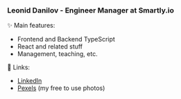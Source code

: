### Leonid Danilov - Engineer Manager at Smartly.io

✨ Main features:
- Frontend and Backend TypeScript
- React and related stuff
- Management, teaching, etc.

🔗 Links:
- [LinkedIn](https://www.linkedin.com/in/infonautica/)
- [Pexels](https://www.pexels.com/@infonautica/) (my free to use photos)
